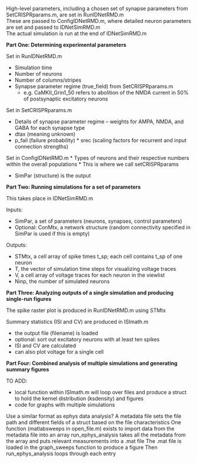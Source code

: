 High-level parameters, including a chosen set of synapse parameters from SetCRISPRparams.m, are set in RunIDNetRMD.m   
These are passed to ConfigIDNetRMD.m, where detailed neuron parameters are set and passed to IDNetSimRMD.m   
The actual simulation is run at the end of IDNetSimRMD.m   

__Part One: Determining experimental parameters__

Set in RunIDNetRMD.m
* Simulation time
* Number of neurons
* Number of columns/stripes
* Synapse parameter regime (true_field) from SetCRISPRparams.m
  * e.g. CaMKII_Grin1_50 refers to abolition of the NMDA current in 50% of postsynaptic excitatory neurons

Set in SetCRISPRparams.m
* Details of synapse parameter regime – weights for AMPA, NMDA, and GABA for each synapse type
* dtax (meaning unknown)
* p_fail (failure probability)
* srec (scaling factors for recurrent and input connection strengths)

Set in ConfigIDNetRMD.m
* Types of neurons and their respective numbers within the overall populations
* This is where we call setCRISPRparams
* SimPar (structure) is the output 

__Part Two: Running simulations for a set of parameters__

This takes place in IDNetSimRMD.m

Inputs: 
* SimPar, a set of parameters (neurons, synapses, control parameters)
* Optional: ConMtx, a network structure (random connectivity specified in SimPar is used if this is empty)

Outputs: 
* STMtx, a cell array of spike times t_sp; each cell contains t_sp of one neuron
* T, the vector of simulation time steps for visualizing voltage traces
* V, a cell array of voltage traces for each neuron in the viewlist
* Ninp, the number of simulated neurons

__Part Three: Analyzing outputs of a single simulation and producing single-run figures__

The spike raster plot is produced in RunIDNetRMD.m using STMtx

Summary statistics (ISI and CV) are produced in ISImath.m
* the output file (filename) is loaded
* optional: sort out excitatory neurons with at least ten spikes
* ISI and CV are calculated 
* can also plot voltage for a single cell
  
__Part Four: Combined analysis of multiple simulations and generating summary figures__

TO ADD:
* local function within ISImath.m will loop over files and produce a struct to hold the kernel distribution (ksdensity) and figures
* code for graphs with multiple simulations

Use a similar format as ephys data analysis?
A metadata file sets the file path and different fields of a struct based on the file characteristics
One function (matlabsweeps in open_file.m) exists to import data from the metadata file into an array
run_ephys_analysis takes all the metadata from the array and puts relevant measurements into a .mat file
The .mat file is loaded in the graph_sweeps function to produce a figure
Then run_ephys_analysis loops through each entry
